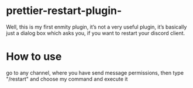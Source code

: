 # prettier-restart-plugin-
Well, this is my first enmity plugin, it’s not a very useful plugin, it’s basically just a dialog box which asks you, if you want to restart your discord client.

# How to use
go to any channel, where you have send message permissions, then type "/restart" and choose my command and execute it

